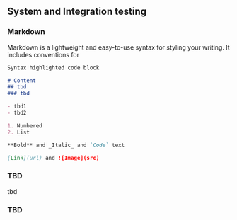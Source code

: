 ## System and Integration testing



### Markdown

Markdown is a lightweight and easy-to-use syntax for styling your writing. It includes conventions for

```markdown
Syntax highlighted code block

# Content
## tbd
### tbd

- tbd1
- tbd2

1. Numbered
2. List

**Bold** and _Italic_ and `Code` text

[Link](url) and ![Image](src)
```


### TBD
tbd

### TBD

